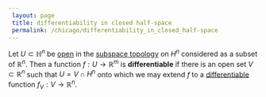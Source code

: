 ```yaml
---
 layout: page
 title: differentiability in closed half-space
 permalink: /chicago/differentiability_in_closed_half-space
---
```

Let $U\subset\mathbb H^n$ be [open](https://defsmath.github.io/DefsMath/open) in the [subspace topology](https://defsmath.github.io/DefsMath/subspace_topology) on $H^n$ considered as a subset of $\mathbb R^n$. Then a function $f:U\to\mathbb R^m$ is **differentiable** if there is an open set $V \subset\mathbb R^n$ such that $U = V\cap H^n$ onto which we may extend $f$ to a [differentiable](https://defsmath.github.io/DefsMath/differentiable) function $f_V:V\to\mathbb R^n$.


